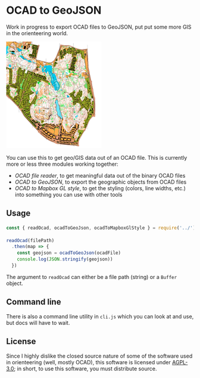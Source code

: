 OCAD to GeoJSON
===============

Work in progress to export OCAD files to GeoJSON, put put some more GIS in the orienteering world.

![Example Map Output](example-map.png)

You can use this to get geo/GIS data out of an OCAD file. This is currently more or less three modules
working together:

* _OCAD file reader_, to get meaningful data out of the binary OCAD files
* _OCAD to GeoJSON_, to export the geographic objects from OCAD files
* _OCAD to Mapbox GL style_, to get the styling (colors, line widths, etc.) into something you can
  use with other tools

## Usage

```js
const { readOcad, ocadToGeoJson, ocadToMapboxGlStyle } = require('../')

readOcad(filePath)
  .then(map => {
    const geojson = ocadToGeoJson(ocadFile)
    console.log(JSON.stringify(geojson))
  })
```

The argument to `readOcad` can either be a file path (string) or a `Buffer` object.

## Command line

There is also a command line utility in `cli.js` which you can look at and use, but docs will have to wait.

## License

Since I highly dislike the closed source nature of some of the software used in orienteering (well, mostly OCAD),
this software is licensed under [AGPL-3.0](LICENSE); in short, to use this software, you must distribute source.
